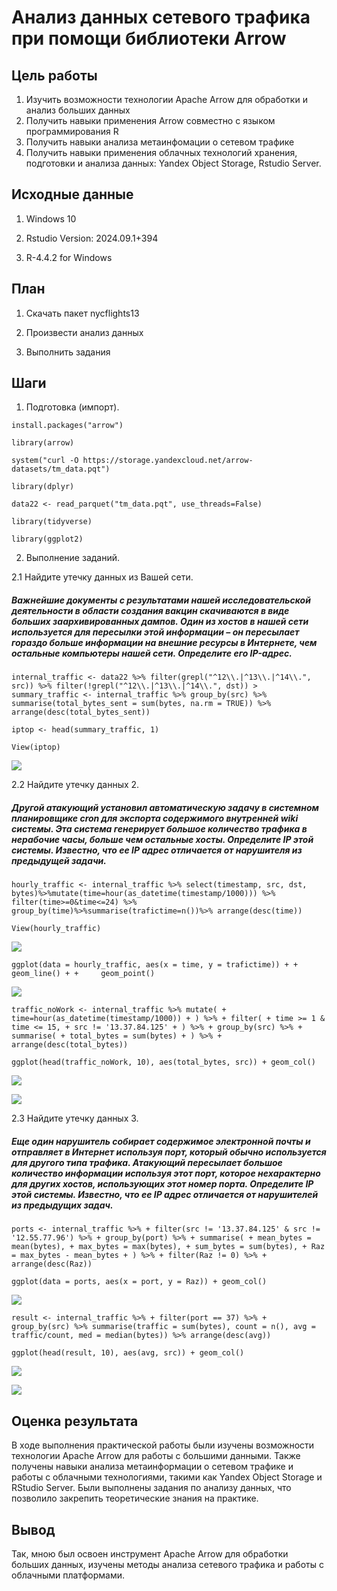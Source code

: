 # Анализ данных сетевого трафика при помощи библиотеки Arrow
 
## Цель работы 
 
1. Изучить возможности технологии Apache Arrow для обработки и анализ больших данных
2. Получить навыки применения Arrow совместно с языком программирования R
3. Получить навыки анализа метаинфомации о сетевом трафике
4. Получить навыки применения облачных технологий хранения, подготовки и анализа данных: Yandex Object Storage, Rstudio Server.
  
## Исходные данные 
 
1.  Windows 10
    
2.  Rstudio Version: 2024.09.1+394
    
3.  R-4.4.2 for Windows

## План

1.  Скачать пакет nycflights13

2.  Произвести анализ данных

3.  Выполнить задания
 
## Шаги

1. Подготовка (импорт).

```{r}
install.packages("arrow")

library(arrow)

system("curl -O https://storage.yandexcloud.net/arrow-datasets/tm_data.pqt")

library(dplyr)

data22 <- read_parquet("tm_data.pqt", use_threads=False)

library(tidyverse)

library(ggplot2)
```

2. Выполнение заданий.

2.1 Найдите утечку данных из Вашей сети.

##### 	Важнейшие документы с результатами нашей исследовательской деятельности в области создания вакцин скачиваются в виде больших заархивированных дампов. Один из хостов в нашей сети используется для пересылки этой информации – он пересылает гораздо больше информации на внешние ресурсы в Интернете, чем остальные компьютеры нашей сети. Определите его IP-адрес.

```{r}
internal_traffic <- data22 %>% filter(grepl("^12\\.|^13\\.|^14\\.", src)) %>% filter(!grepl("^12\\.|^13\\.|^14\\.", dst)) > summary_traffic <- internal_traffic %>% group_by(src) %>% summarise(total_bytes_sent = sum(bytes, na.rm = TRUE)) %>% arrange(desc(total_bytes_sent))

iptop <- head(summary_traffic, 1)

View(iptop)
```
![](img/1.png)

2.2 Найдите утечку данных 2.

##### 	Другой атакующий установил автоматическую задачу в системном планировщике cron для экспорта содержимого внутренней wiki системы. Эта система генерирует большое количество трафика в нерабочие часы, больше чем остальные хосты. Определите IP этой системы. Известно, что ее IP адрес отличается от нарушителя из предыдущей задачи.

```{r}
hourly_traffic <- internal_traffic %>% select(timestamp, src, dst, bytes)%>%mutate(time=hour(as_datetime(timestamp/1000))) %>% filter(time>=0&time<=24) %>% group_by(time)%>%summarise(trafictime=n())%>% arrange(desc(time))

View(hourly_traffic)
```
![](img/2.png)

```{r}
ggplot(data = hourly_traffic, aes(x = time, y = trafictime)) + + geom_line() + +     geom_point()
```
![](img/3.png)


```{r}
traffic_noWork <- internal_traffic %>% mutate( + time=hour(as_datetime(timestamp/1000)) + ) %>% + filter( + time >= 1 & time <= 15, + src != '13.37.84.125' + ) %>% + group_by(src) %>% + summarise( + total_bytes = sum(bytes) + ) %>% +     arrange(desc(total_bytes))

ggplot(head(traffic_noWork, 10), aes(total_bytes, src)) + geom_col()
```
![](img/4.png)

![](img/5.png)

2.3 Найдите утечку данных 3.

##### 	Еще один нарушитель собирает содержимое электронной почты и отправляет в Интернет используя порт, который обычно используется для другого типа трафика. Атакующий пересылает большое количество информации используя этот порт, которое нехарактерно для других хостов, использующих этот номер порта. Определите IP этой системы. Известно, что ее IP адрес отличается от нарушителей из предыдущих задач.

```{r}
ports <- internal_traffic %>% + filter(src != '13.37.84.125' & src != '12.55.77.96') %>% + group_by(port) %>% + summarise( + mean_bytes = mean(bytes), + max_bytes = max(bytes), + sum_bytes = sum(bytes), + Raz = max_bytes - mean_bytes + ) %>% + filter(Raz != 0) %>% +     arrange(desc(Raz))

ggplot(data = ports, aes(x = port, y = Raz)) + geom_col()
```
![](img/6.png)

```{r}
result <- internal_traffic %>% + filter(port == 37) %>% +     group_by(src) %>% summarise(traffic = sum(bytes), count = n(), avg = traffic/count, med = median(bytes)) %>% arrange(desc(avg))

ggplot(head(result, 10), aes(avg, src)) + geom_col()
```
![](img/7.png)

![](img/8.png)





## Оценка результата
  
В ходе выполнения практической работы были изучены возможности технологии Apache Arrow для работы с большими данными. Также получены навыки анализа метаинформации о сетевом трафике и работы с облачными технологиями, такими как Yandex Object Storage и RStudio Server. Были выполнены задания по анализу данных, что позволило закрепить теоретические знания на практике.

## Вывод 

Так, мною был освоен инструмент Apache Arrow для обработки больших данных, изучены методы анализа сетевого трафика и работы с облачными платформами.
```{r}

```